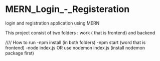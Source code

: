 # MERN_Login_-_Registeration
login and registration application  using MERN

This project consist of two folders :
work ( that is frontend)
and 
backend

//// How to run 
-npm install (in both folders)
-npm start (word that is frontend)
-node index.js OR use nodemon index.js (install nodemon package first)

